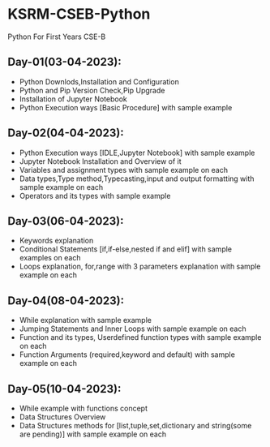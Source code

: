 # KSRM-CSEB-Python
Python For First Years CSE-B 

## Day-01(03-04-2023):
  - Python Downlods,Installation and Configuration
  - Python and Pip Version Check,Pip Upgrade
  - Installation of Jupyter Notebook
  - Python Execution ways [Basic Procedure] with sample example

## Day-02(04-04-2023):
  - Python Execution ways [IDLE,Jupyter Notebook] with sample example
  - Jupyter Notebook Installation and Overview of it
  - Variables and assignment types with sample example on each
  - Data types,Type method,Typecasting,input and output formatting with sample example on each
  - Operators and its types with sample example

## Day-03(06-04-2023):
  - Keywords explanation
  - Conditional Statements [if,if-else,nested if and elif] with sample examples on each
  - Loops explanation, for,range with 3 parameters explanation with sample example on each

## Day-04(08-04-2023):
  - While explanation with sample example
  - Jumping Statements and Inner Loops with sample example on each
  - Function and its types, Userdefined function types with sample example on each
  - Function Arguments (required,keyword and default) with sample example on each
  
## Day-05(10-04-2023):
  - While example with functions concept
  - Data Structures Overview
  - Data Structures methods for [list,tuple,set,dictionary and string(some are pending)] with sample example on each
